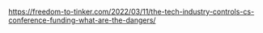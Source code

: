 https://freedom-to-tinker.com/2022/03/11/the-tech-industry-controls-cs-conference-funding-what-are-the-dangers/